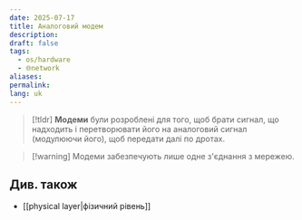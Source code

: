 ```yaml
---
date: 2025-07-17
title: Аналоговий модем
description: 
draft: false
tags:
  - os/hardware
  - 🌐network
aliases: 
permalink: 
lang: uk
---
```


> [!tldr]
> **Модеми** були розроблені для того, щоб брати сигнал, що надходить і перетворювати його на аналоговий сигнал (модулюючи його), щоб передати далі по дротах.

> [!warning] Модеми забезпечують лише одне з'єднання з мережею.

## Див. також

- [[physical layer|фізичний рівень]]